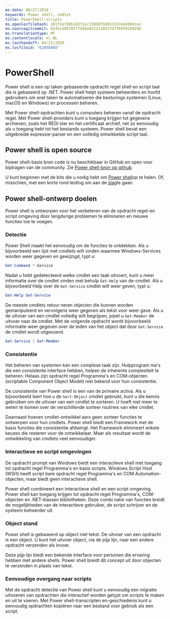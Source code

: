 ```yaml
---
ms.date: 08/27/2018
keywords: Power shell, cmdlet
title: PowerShell-scripts
ms.openlocfilehash: 281f2e798b3d3fa1c150b079d633cb7e8490dcec
ms.sourcegitcommit: 6545c60578f7745be015111052fd7769f8289296
ms.translationtype: MT
ms.contentlocale: nl-NL
ms.lasthandoff: 04/22/2020
ms.locfileid: "62058485"
---
```

# <a name="powershell"></a>PowerShell

Power shell is een op taken gebaseerde opdracht regel shell en script taal die is gebaseerd op .NET.
Power shell helpt systeem beheerders en hoofd gebruikers om snel taken te automatiseren die besturings systemen (Linux, macOS en Windows) en processen beheren.

Met Power shell-opdrachten kunt u computers beheren vanaf de opdracht regel. Met Power shell-providers kunt u toegang krijgen tot gegevens archieven, zoals het REGI ster en het certificaat archief, net zo eenvoudig als u toegang hebt tot het bestands systeem. Power shell bevat een uitgebreide expressie-parser en een volledig ontwikkelde script taal.

## <a name="powershell-is-open-source"></a>Power shell is open source

Power shell-basis bron code is nu beschikbaar in GitHub en open voor bijdragen van de community.
Zie [Power shell-bron op github](https://github.com/powershell/powershell).

U kunt beginnen met de bits die u nodig hebt om [Power shell](https://github.com/PowerShell/PowerShell#get-powershell)op te halen.
Of, misschien, met een korte rond leiding om aan de [slag](https://github.com/PowerShell/PowerShell/blob/master/docs/learning-powershell)te gaan.

## <a name="powershell-design-goals"></a>Power shell-ontwerp doelen

Power shell is ontworpen voor het verbeteren van de opdracht regel-en script omgeving door langdurige problemen te elimineren en nieuwe functies toe te voegen.

### <a name="discoverability"></a>Detectie

Power Shell maakt het eenvoudig om de functies te ontdekken. Als u bijvoorbeeld een lijst met cmdlets wilt vinden waarmee Windows-Services worden weer gegeven en gewijzigd, typt u:

```powershell
Get-Command *-Service
```

Nadat u hebt gedetecteerd welke cmdlet een taak uitvoert, kunt u meer informatie over de cmdlet vinden met behulp `Get-Help` van de-cmdlet. Als u bijvoorbeeld Help over de `Get-Service` cmdlet wilt weer geven, typt u:

```powershell
Get-Help Get-Service
```

De meeste cmdlets retour neren objecten die kunnen worden gemanipuleerd en vervolgens weer gegeven als tekst voor weer gave. Als u de uitvoer van een cmdlet volledig wilt begrijpen, pipet u `Get-Member` de uitvoer naar de cmdlet. Met de volgende opdracht wordt bijvoorbeeld informatie weer gegeven over de leden van het object dat door `Get-Service` de cmdlet wordt uitgevoerd.

```powershell
Get-Service | Get-Member
```

### <a name="consistency"></a>Consistentie

Het beheren van systemen kan een complexe taak zijn. Hulpprogram ma's die een consistente interface hebben, helpen de inherente complexiteit te beheren. Helaas zijn opdracht regel Programma's en COM-objecten (scriptable Component Object Model) niet bekend voor hun consistentie.

De consistentie van Power shell is een van de primaire activa. Als u bijvoorbeeld leert hoe u de `Sort-Object` cmdlet gebruikt, kunt u die kennis gebruiken om de uitvoer van een cmdlet te sorteren. U hoeft niet meer te weten te komen over de verschillende sorteer routines van elke cmdlet.

Daarnaast hoeven cmdlet-ontwikkel aars geen sorteer functies te ontwerpen voor hun cmdlets. Power shell biedt een Framework met de basis functies die consistentie afdwingt. Het Framework elimineert enkele keuzes die resteren voor de ontwikkelaar. Maar als resultaat wordt de ontwikkeling van cmdlets veel eenvoudiger.

### <a name="interactive-and-scripting-environments"></a>Interactieve en script omgevingen

De opdracht prompt van Windows biedt een interactieve shell met toegang tot opdracht regel Programma's en basis scripts. Windows Script Host (WSH) heeft script bare opdracht regel Programma's en COM Automation-objecten, maar biedt geen interactieve shell.

Power shell combineert een interactieve shell en een script omgeving. Power shell kan toegang krijgen tot opdracht regel Programma's, COM-objecten en .NET-klassen bibliotheken. Deze combi natie van functies breidt de mogelijkheden van de interactieve gebruiker, de script schrijver en de systeem beheerder uit.

### <a name="object-orientation"></a>Object stand

Power shell is gebaseerd op object niet tekst. De uitvoer van een opdracht is een object. U kunt het uitvoer object, via de pijp lijn, naar een andere opdracht verzenden als invoer.

Deze pijp lijn biedt een bekende interface voor personen die ervaring hebben met andere shells. Power shell breidt dit concept uit door objecten te verzenden in plaats van tekst.

### <a name="easy-transition-to-scripting"></a>Eenvoudige overgang naar scripts

Met de opdracht detectie van Power shell kunt u eenvoudig een migratie uitvoeren van opdrachten die interactief worden getypt om scripts te maken en uit te voeren. Met Power shell-transcripten en-geschiedenis kunt u eenvoudig opdrachten kopiëren naar een bestand voor gebruik als een script.
